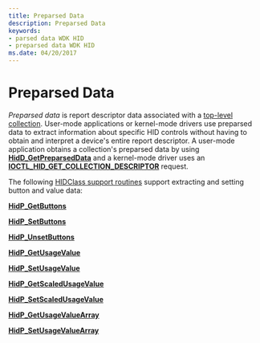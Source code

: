 ```yaml
---
title: Preparsed Data
description: Preparsed Data
keywords:
- parsed data WDK HID
- preparsed data WDK HID
ms.date: 04/20/2017
---
```


# Preparsed Data





*Preparsed data* is report descriptor data associated with a [top-level collection](top-level-collections.md). User-mode applications or kernel-mode drivers use preparsed data to extract information about specific HID controls without having to obtain and interpret a device's entire report descriptor. A user-mode application obtains a collection's preparsed data by using [**HidD\_GetPreparsedData**](/windows-hardware/drivers/ddi/hidsdi/nf-hidsdi-hidd_getpreparseddata) and a kernel-mode driver uses an [**IOCTL\_HID\_GET\_COLLECTION\_DESCRIPTOR**](/windows-hardware/drivers/ddi/hidclass/ni-hidclass-ioctl_hid_get_collection_descriptor) request.

The following [HIDClass support routines](/windows-hardware/drivers/ddi/_hid) support extracting and setting button and value data:

[**HidP\_GetButtons**](/windows-hardware/drivers/ddi/hidpi/#functionsfunctions)

[**HidP\_SetButtons**](/windows-hardware/drivers/ddi/hidpi/#functionsfunctions)

[**HidP\_UnsetButtons**](/windows-hardware/drivers/ddi/hidpi/#functionsfunctions)

[**HidP\_GetUsageValue**](/windows-hardware/drivers/ddi/hidpi/nf-hidpi-hidp_getusagevalue)

[**HidP\_SetUsageValue**](/windows-hardware/drivers/ddi/hidpi/nf-hidpi-hidp_setusagevalue)

[**HidP\_GetScaledUsageValue**](/windows-hardware/drivers/ddi/hidpi/nf-hidpi-hidp_getscaledusagevalue)

[**HidP\_SetScaledUsageValue**](/windows-hardware/drivers/ddi/hidpi/nf-hidpi-hidp_setscaledusagevalue)

[**HidP\_GetUsageValueArray**](/windows-hardware/drivers/ddi/hidpi/nf-hidpi-hidp_getusagevaluearray)

[**HidP\_SetUsageValueArray**](/windows-hardware/drivers/ddi/hidpi/nf-hidpi-hidp_setusagevaluearray)


